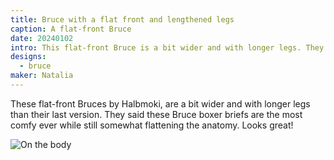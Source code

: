 ```yaml
---
title: Bruce with a flat front and lengthened legs
caption: A flat-front Bruce
date: 20240102
intro: This flat-front Bruce is a bit wider and with longer legs. They're the most comfy ever while still somewhat flattening the anatomy.
designs:
  - bruce
maker: Natalia
---
```


These flat-front Bruces by Halbmoki, are a bit wider and with longer legs than their last version. They said these Bruce boxer briefs are the most comfy ever while still somewhat flattening the anatomy. Looks great!

![On the body](https://imagedelivery.net/ouSuR9yY1bHt-fuAokSA5Q/showcase-bruce-with-a-flat-front-and-lengthened-legs-2/public "On the body")
